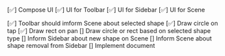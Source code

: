 [✅] Compose UI
    [✅] UI for Toolbar
    [✅] UI for Sidebar
    [✅] UI for Scene

[✅] Toolbar should imform Scene about selected shape
[✅] Draw circle on tap
[✅] Draw rect on pan
[] Draw circle or rect based on selected shape type
[] Inform Sidebar about new shape on Scene
[] Inform Scene about shape removal from Sidebar
[] Implement document